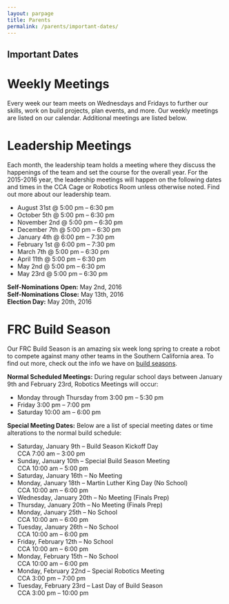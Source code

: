 ```yaml
---
layout: parpage
title: Parents
permalink: /parents/important-dates/
---
```


## Important Dates

# Weekly Meetings

Every week our team meets on Wednesdays and Fridays to further our skills, work on build projects, plan events, and more. Our weekly meetings are listed on our calendar. Additional meetings are listed below.

# Leadership Meetings

Each month, the leadership team holds a meeting where they discuss the happenings of the team and set the course for the overall year. For the 2015-2016 year, the leadership meetings will happen on the following dates and times in the CCA Cage or Robotics Room unless otherwise noted. Find out more about our leadership team.

+ August 31st @ 5:00 pm – 6:30 pm
+ October 5th @ 5:00 pm – 6:30 pm
+ November 2nd @ 5:00 pm – 6:30 pm
+ December 7th @ 5:00 pm – 6:30 pm
+ January 4th @ 6:00 pm – 7:30 pm
+ February 1st @ 6:00 pm – 7:30 pm
+ March 7th @ 5:00 pm – 6:30 pm
+ April 11th @ 5:00 pm – 6:30 pm
+ May 2nd @ 5:00 pm – 6:30 pm
+ May 23rd @ 5:00 pm – 6:30 pm

**Self-Nominations Open:** May 2nd, 2016  
**Self-Nominations Close:** May 13th, 2016  
**Election Day:** May 20th, 2016  

# FRC Build Season

Our FRC Build Season is an amazing six week long spring to create a robot to compete against many other teams in the Southern California area. To find out more, check out the info we have on [build seasons](/students/build-seasons/).

**Normal Scheduled Meetings:** During regular school days between January 9th and February 23rd, Robotics Meetings will occur:

+ Monday through Thursday from 3:00 pm – 5:30 pm
+ Friday 3:00 pm – 7:00 pm
+ Saturday 10:00 am – 6:00 pm 

**Special Meeting Dates:** Below are a list of special meeting dates or time alterations to the normal build schedule:

+ Saturday, January 9th – Build Season Kickoff Day  
CCA 7:00 am – 3:00 pm
+ Sunday, January 10th – Special Build Season Meeting  
CCA 10:00 am – 5:00 pm
+ Saturday, January 16th – No Meeting  
+ Monday, January 18th – Martin Luther King Day (No School)  
CCA 10:00 am – 6:00 pm
+ Wednesday, January 20th – No Meeting (Finals Prep)  
+ Thursday, January 20th – No Meeting (Finals Prep)  
+ Monday, January 25th – No School  
CCA 10:00 am – 6:00 pm
+ Tuesday, January 26th – No School  
CCA 10:00 am – 6:00 pm
+ Friday, February 12th – No School  
CCA 10:00 am – 6:00 pm
+ Monday, February 15th – No School  
CCA 10:00 am – 6:00 pm
+ Monday, February 22nd – Special Robotics Meeting  
CCA 3:00 pm – 7:00 pm
+ Tuesday, February 23rd – Last Day of Build Season  
CCA 3:00 pm – 10:00 pm